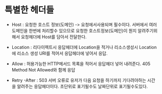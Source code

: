 # 특별한 헤더들

- Host : 요청한 호스트 정보(도메인) -> 요청에서사용되며 필수이다. 서버에서 여러 도메인을 한번에 처리할수 있으므로 요청한 호스트정보(도메인)이 뭔지 알려주기위해서 요청헤더에 Host를 담아서 전달한다.

- Location : 리다이렉트시 응답헤더에 Location을 적거나 리소스생성시 Location에 리소스 생성 URI를 적어서 응답헤더에 넣어서 응답.

- Allow : 허용가능한 HTTP메서드 목록을 적어서 응답헤더 넣어 내려준다. 405 Method Not Allowed와 함께 응답

- Retry -After : 503 서버 오류로 유저가 다음 요청을 하기까지 기다려야하는 시간을 알려주는 응답헤더이다. 초단위로 표기될수도 날짜단위로 표기될수도있다.
